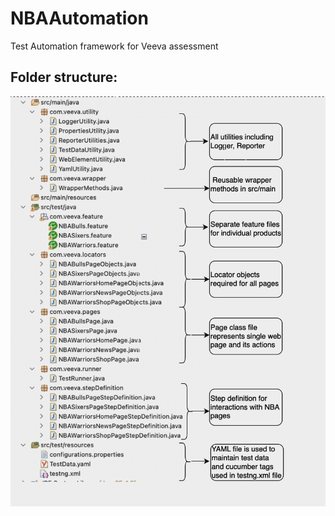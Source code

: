# NBAAutomation
Test Automation framework for Veeva assessment






## Folder structure:

![](https://github.com/BharathiKannanB/NBAAutomation/blob/main/Folder%20structure.png)


